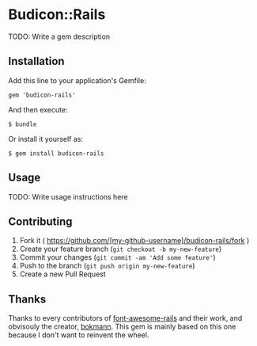 # Budicon::Rails

TODO: Write a gem description

## Installation

Add this line to your application's Gemfile:

    gem 'budicon-rails'

And then execute:

    $ bundle

Or install it yourself as:

    $ gem install budicon-rails

## Usage

TODO: Write usage instructions here

## Contributing

1. Fork it ( https://github.com/[my-github-username]/budicon-rails/fork )
2. Create your feature branch (`git checkout -b my-new-feature`)
3. Commit your changes (`git commit -am 'Add some feature'`)
4. Push to the branch (`git push origin my-new-feature`)
5. Create a new Pull Request

## Thanks

Thanks to every contributors of [font-awesome-rails](https://github.com/bokmann/font-awesome-rails) and their work, and obvisouly the creator, [bokmann](https://github.com/bokmann). This gem is mainly based on this one because I don't want to reinvent the wheel. 

